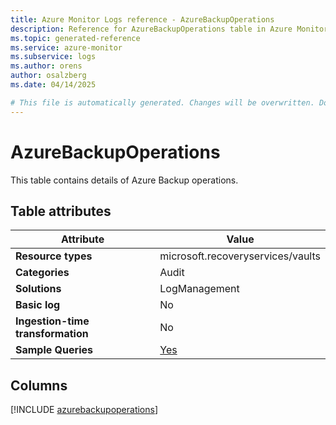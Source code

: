 ```yaml
---
title: Azure Monitor Logs reference - AzureBackupOperations
description: Reference for AzureBackupOperations table in Azure Monitor Logs.
ms.topic: generated-reference
ms.service: azure-monitor
ms.subservice: logs
ms.author: orens
author: osalzberg
ms.date: 04/14/2025

# This file is automatically generated. Changes will be overwritten. Do not change this file directly.
---
```


# AzureBackupOperations

This table contains details of Azure Backup operations.


## Table attributes

|Attribute|Value|
|---|---|
|**Resource types**|microsoft.recoveryservices/vaults|
|**Categories**|Audit|
|**Solutions**| LogManagement|
|**Basic log**|No|
|**Ingestion-time transformation**|No|
|**Sample Queries**|[Yes](/azure/azure-monitor/reference/queries/azurebackupoperations)|



## Columns
  
[!INCLUDE [azurebackupoperations](~/reusable-content/ce-skilling/azure/includes/azure-monitor/reference/tables/azurebackupoperations-include.md)]

